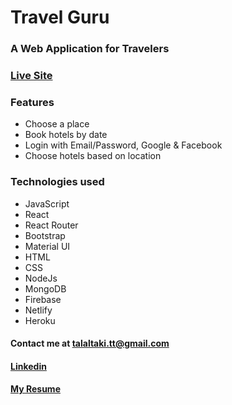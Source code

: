 # Travel Guru
### A Web Application for Travelers
### [Live Site](https://travel-guru-807b6.web.app/)


### Features
* Choose a place
* Book hotels by date
* Login with Email/Password, Google & Facebook
* Choose hotels based on location

### Technologies used
* JavaScript
* React
* React Router
* Bootstrap
* Material UI
* HTML
* CSS
* NodeJs
* MongoDB
* Firebase
* Netlify
* Heroku

#### Contact me at [talaltaki.tt@gmail.com](talaltaki.tt@gmail.com)
#### [Linkedin](https://www.linkedin.com/in/talal-taki/)
#### [My Resume]()
